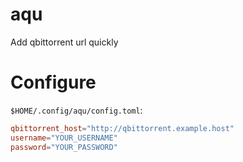 # aqu
Add qbittorrent url quickly

# Configure
`$HOME/.config/aqu/config.toml`:
```toml
qbittorrent_host="http://qbittorrent.example.host"
username="YOUR_USERNAME"
password="YOUR_PASSWORD"
```
